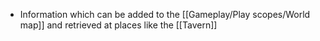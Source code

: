- Information which can be added to the [[Gameplay/Play scopes/World map]] and retrieved at places like the [[Tavern]]